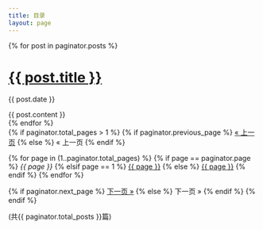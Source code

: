 ```yaml
---
title: 目录
layout: page
---
```


<!-- 遍历分页后的文章 -->
{% for post in paginator.posts %}
  <h1><a href="{{ post.url }}">{{ post.title }}</a></h1>
  <p class="author">
    <span class="date">{{ post.date }}</span>
  </p>
  <div class="content">
    {{ post.content }}
  </div>
{% endfor %}

<!-- 分页链接 -->
<div class="pagination">
{% if paginator.total_pages > 1 %}
  <!-- 上一页 -->
  {% if paginator.previous_page %}
    <a href="{{ paginator.previous_page_path | prepend: site.baseurl | replace: '//', '/' }}">&laquo; 上一页</a>
  {% else %}
    <span>&laquo; 上一页</span>
  {% endif %}

  <!-- 页码 -->
  {% for page in (1..paginator.total_pages) %}
    {% if page == paginator.page %}
      <em>{{ page }}</em>
    {% elsif page == 1 %}
      <a href="{{ paginator.previous_page_path | prepend: site.baseurl | replace: '//', '/' }}">{{ page }}</a>
    {% else %}
      <a href="{{ site.paginate_path | prepend: site.baseurl | replace: '//', '/' | replace: ':num', page }}">{{ page }}</a>
    {% endif %}
  {% endfor %}

  <!-- 下一页 -->
  {% if paginator.next_page %}
    <a href="{{ paginator.next_page_path | prepend: site.baseurl | replace: '//', '/' }}">下一页 &raquo;</a>
  {% else %}
    <span>下一页 &raquo;</span>
  {% endif %}
{% endif %}

  (共{{ paginator.total_posts }}篇)
</div>



